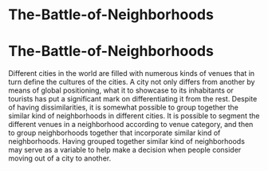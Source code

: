 # The-Battle-of-Neighborhoods
# The-Battle-of-Neighborhoods
Different cities in the world are filled with numerous kinds of venues that in turn define the cultures of the cities. A city not only differs from another by means of global positioning, what it to showcase to its inhabitants or tourists has put a significant mark on differentiating it from the rest. Despite of having dissimilarities, it is somewhat possible to group together the similar kind of neighborhoods in different cities. It is possible to segment the different venues in a neighborhood according to venue category, and then to group neighborhoods together that incorporate similar kind of neighborhoods. Having grouped together similar kind of neighborhoods may serve as a variable to help make a decision when people consider moving out of a city to another.

